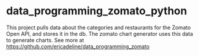 # data_programming_zomato_python

This project pulls data about the categories and restaurants for the Zomato Open API, and stores it in the db. 
The zomato chart generator uses this data to generate charts. See more at https://github.com/ericadeline/data_programming_zomato
